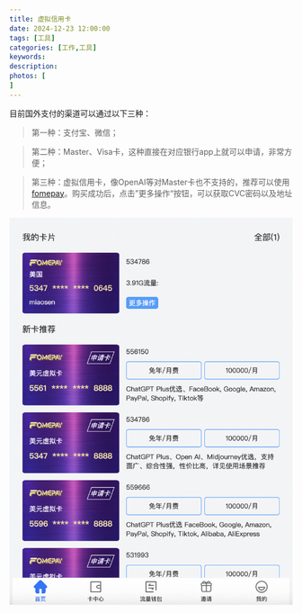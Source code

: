 ```yaml
---
title: 虚拟信用卡
date: 2024-12-23 12:00:00
tags: [工具]
categories: [工作,工具]
keywords: 
description: 
photos: [
]
---
```


目前国外支付的渠道可以通过以下三种：

> 第一种：支付宝、微信；

> 第二种：Master、Visa卡，这种直接在对应银行app上就可以申请，非常方便；

> 第三种：虚拟信用卡，像OpenAI等对Master卡也不支持的，推荐可以使用[fomepay](https://gpt.fomepay.com/#/pages/cards/index)。购买成功后，点击”更多操作“按钮，可以获取CVC密码以及地址信息。

![image-20240223173753363](虚拟信用卡/image-20240223173753363.png)